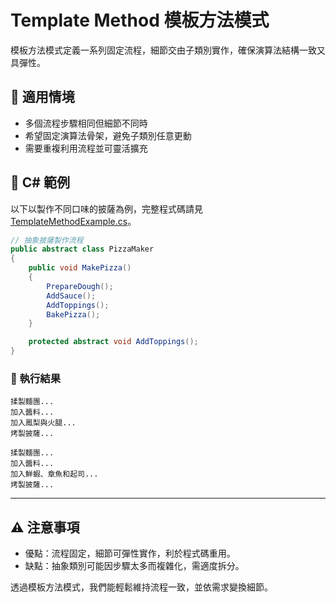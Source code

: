 # Template Method 模板方法模式

模板方法模式定義一系列固定流程，細節交由子類別實作，確保演算法結構一致又具彈性。

## 🤔 適用情境

- 多個流程步驟相同但細節不同時
- 希望固定演算法骨架，避免子類別任意更動
- 需要重複利用流程並可靈活擴充

## 🍕 C# 範例

以下以製作不同口味的披薩為例，完整程式碼請見 [TemplateMethodExample.cs](TemplateMethodExample.cs)。

```csharp
// 抽象披薩製作流程
public abstract class PizzaMaker
{
    public void MakePizza()
    {
        PrepareDough();
        AddSauce();
        AddToppings();
        BakePizza();
    }

    protected abstract void AddToppings();
}
```

### 🎯 執行結果

```
揉製麵團...
加入醬料...
加入鳳梨與火腿...
烤製披薩...

揉製麵團...
加入醬料...
加入鮮蝦、章魚和起司...
烤製披薩...
```

---

## ⚠️ 注意事項

- 優點：流程固定，細節可彈性實作，利於程式碼重用。
- 缺點：抽象類別可能因步驟太多而複雜化，需適度拆分。

透過模板方法模式，我們能輕鬆維持流程一致，並依需求變換細節。
